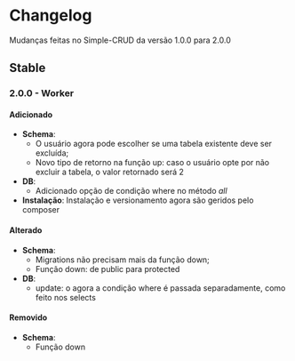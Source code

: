 # Changelog
Mudanças feitas no Simple-CRUD da versão 1.0.0 para 2.0.0

## Stable
### 2.0.0 - Worker

#### Adicionado
* **Schema**:
	* O usuário agora pode escolher se uma tabela existente deve ser excluída;
	* Novo tipo de retorno na função up: caso o usuário opte por não excluir a tabela, o valor retornado será 2
* **DB**:
	* Adicionado opção de condição where no método *all*
* **Instalação**: Instalação e versionamento agora são geridos pelo composer

#### Alterado
* **Schema**:
	* Migrations não precisam mais da função down;
	* Função down: de public para protected
* **DB**:
	* update: o agora a condição where é passada separadamente, como feito nos selects

#### Removido
* **Schema**:
	* Função down
